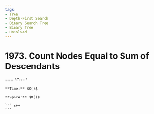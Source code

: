 ```yaml
---
tags:
- Tree
- Depth-First Search
- Binary Search Tree
- Binary Tree
- Unsolved
---
```



# 1973. Count Nodes Equal to Sum of Descendants

=== "C++"

    **Time:** $O()$

    **Space:** $O()$

    ``` c++
    ```